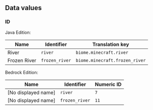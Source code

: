 ## Data values
### ID
Java Edition:

| Name         | Identifier     | Translation key                |
|--------------|----------------|--------------------------------|
| River        | `river`        | `biome.minecraft.river`        |
| Frozen River | `frozen_river` | `biome.minecraft.frozen_river` |

Bedrock Edition:

| Name                | Identifier     | Numeric ID |
|---------------------|----------------|------------|
| [No displayed name] | `river`        | `7`        |
| [No displayed name] | `frozen_river` | `11`       |


